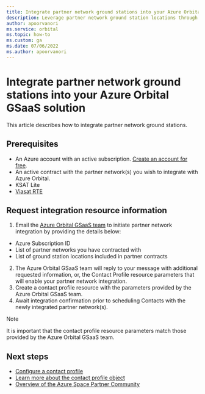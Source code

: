 ```yaml
---
title: Integrate partner network ground stations into your Azure Orbital GSaaS solution
description: Leverage partner network ground station locations through Azure Orbital.
author: apoorvanori
ms.service: orbital
ms.topic: how-to
ms.custom: ga
ms.date: 07/06/2022
ms.author: apoorvanori
---
```


# Integrate partner network ground stations into your Azure Orbital GSaaS solution

This article describes how to integrate partner network ground stations.

## Prerequisites

- An Azure account with an active subscription. [Create an account for free](https://azure.microsoft.com/free/?WT.mc_id=A261C142F).
- An active contract with the partner network(s) you wish to integrate with Azure Orbital.
- KSAT Lite
- [Viasat RTE](https://azuremarketplace.microsoft.com/marketplace/apps/viasatinc1628707641775.viasat-real-time-earth?tab=overview)

## Request integration resource information

1. Email the [Azure Orbital GSaaS team](azorbitalpm@microsoft.com) to initiate partner network integration by providing the details below:
  - Azure Subscription ID
  - List of partner networks you have contracted with
  - List of ground station locations included in partner contracts
2. The Azure Orbital GSaaS team will reply to your message with additional requested information, or, the Contact Profile resource parameters that will enable your partner network integration.
3. Create a contact profile resource with the parameters provided by the Azure Orbital GSaaS team.
4. Await integration confirmation prior to scheduling Contacts with the newly integrated partner network(s).

> [!NOTE]
> It is important that the contact profile resource parameters match those provided by the Azure Orbital GSaaS team.

## Next steps

- [Configure a contact profile](./contact-profile.md)
- [Learn more about the contact profile object](./concepts-contact-profile.md)
- [Overview of the Azure Space Partner Community](./space-partner-program-overview.md)